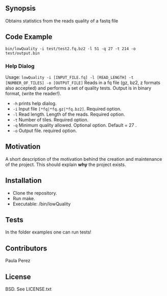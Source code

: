 ## Synopsis

Obtains statistics from the reads quality of a fastq file

## Code Example

`bin/lowQuality -i test/test2.fq.bz2 -l 51 -q 27 -t 214 -o test/output.bin`

### Help Dialog
Usage: `lowQuality -i [INPUT_FILE.fq] -l [READ_LENGTH] -t [NUMBER_OF_TILES] -o [OUTPUT_FILE]` 
Reads in a fq file (gz, bz2, z formats also accepted) and performs a set of 
quality tests. 
Output is in binary format, (write the reader!).
*  `-h` prints help dialog.
*  `-i` Input file `[*fq|*fq.gz|*fq.bz2]`. Required option.
*  `-l` Read length. Length of the reads. Required option.
*  `-t` Number of tiles. Required option. 
*  `-q` Minimum quality allowed. Optional option. Default = 27 .
*  `-o` Output file. required option.


## Motivation

A short description of the motivation behind the creation and maintenance of the project. This should explain **why** the project exists.

## Installation

 - Clone the repository.
 - Run make.
 - Executable: /bin/lowQuality


## Tests

In the folder examples one can run tests! 

## Contributors

Paula Perez 

## License

BSD. See LICENSE.txt

